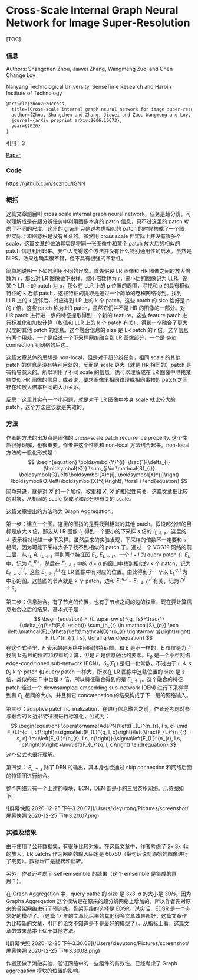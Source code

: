 # Cross-Scale Internal Graph Neural Network for Image Super-Resolution

[TOC]

### 信息

Authors: Shangchen Zhou, Jiawei Zhang, Wangmeng Zuo, and Chen Change Loy

Nanyang Technological University, SenseTime Research and Harbin Institute of Technology

```latex
@article{zhou2020cross,
  title={Cross-scale internal graph neural network for image super-resolution},
  author={Zhou, Shangchen and Zhang, Jiawei and Zuo, Wangmeng and Loy, Chen Change},
  journal={arXiv preprint arXiv:2006.16673},
  year={2020}
}
```

引用：3

[Paper](/Users/xieyutong/Documents/Research/PaperReading/Papers/cross-scale-internal-graph-neural-network-for-image-super-resolution.pdf)



### Code

https://github.com/sczhou/IGNN



### 概括

这篇文章题目叫 cross scale internal graph neural network，任务是超分辨，可以理解成是在超分辨任务中利用图像本身的 patch 信息，只不过这里的 patch 考虑了不同的尺度。这里的 graph 只是说考虑相似的 patch 的时候构成了一个图，但实际上和图卷积是没有关系的。虽然用 cross scale 但实际上并没有很多个 scale，这篇文章的做法其实是将同一张图像中和某个 patch 放大后的相似的 patch 信息利用起来。我个人觉得这个方法并没有什么特别通用性的启发。虽然是 NIPS，效果也确实很不错，但不具有很强的革新性。

简单地说明一下如何利用不同的尺度。首先假设 LR 图像和 HR 图像之间的放大倍数为 r，那么对 LR 图像做下采样，缩小倍数也为 r，缩小后的图像记为 LLR。设某个 LR 上的 patch 为 p，那么在 LLR 上的 p 位置的周围，寻找和 p 的具有相似特征的 k 近邻 patch，这些特征的提取是通过一个简单的卷积网络得到。找到 LLR 上的 k 近邻后，对应得到 LR 上的 k 个 patch，这些 patch 的 size 恰好是 p 的 r 倍。这些 patch 称为 HR patch，虽然它们并不是 HR 的图像的一部分。对 HR patch 进行进一步的特征提取得到一个新的 feature，这些 feature patch 进行标准化和加权计算（权值和 LLR 上的 k 个 patch 有关），得到一个融合了更大尺度的其他 patch 的信息。这个融合信息的 size 是 LR patch 的 r 倍。这个信息有两个用处，一个是经过一个下采样网络融合到 LR 图像部分，一个是 skip connection 到网络的后边。

这篇文章总体的思想是 non-local，但是对于超分辨任务，相同 scale 的其他 patch 的信息是没有特别用处的，反而是 scale 更大（就是 HR 相同的）patch 是有指导意义的。所以利用了不同 scale 的信息。也可以理解成在 LR 图像中寻找某些类似 HR 图像的信息。或者说，要求图像里相同纹理或相同事物的 patch 之间存在和放大倍率相同的大小关系。

反思：这里其实有一个小问题，就是对于 LR 图像中本身 scale 就比较大的 patch，这个方法应该就是失效的。



### 方法

作者的方法的出发点是图像的 cross-scale patch recurrence property. 这个性质很好理解，也很重要。作者把这个性质和 non-local 方法结合起来。non-local 方法的一般化形式是：
$$
\begin{equation}
\boldsymbol{Y}^{i}=\frac{1}{\delta_{i}(\boldsymbol{X})} \sum_{j \in \mathcal{S}_{i}} \boldsymbol{C}\left(\boldsymbol{X}^{i}, \boldsymbol{X}^{j}\right) \boldsymbol{Q}\left(\boldsymbol{X}^{j}\right), \forall i
\end{equation}
$$
简单来说，就是对 $X^j$ 的一个加权，权重和 $X^i, X^j$ 的相似性有关。这篇文章把比较的对象，从相同的 scale 换成了和超分辨有关的 scale。

这篇文章提出的方法称为 Graph Aggregation。

第一步：建立一个图。这里的图指的是要找到相似的其他 patch。假设超分辨的目标是放大 s 倍，那么从 LR 图像 $I_L$ 得到一个更小的下采样 s 倍的 $I_{L\downarrow s}$，这里的 $\downarrow$ 表示相对地进一步下采样。虽然后来的实验发现，下采样的倍数不一定要和 s 相同。因为可能下采样太多了找不到相似的 patch 了。通过一个 VGG19 网络的前三层，从 $I_L$ 和 $I_{L\downarrow s}$ 得到两个特征图 $E_L, E_{L\downarrow s}$。一个 $l \times l$ 的 query patch 在 $E_L$ 中，记为 $E_L^{q, l}$，然后在 $E_{L\downarrow s}$ 中的 $d \times d$ 的窗口中找到相似的 k 个 patch，记为 $E_{L \downarrow s}^{i, l}$，这些 $E^{i, l}_{L\downarrow s}$ 在 LR 图像中有对应的位置。由此得到了一个以 $E^{q,l}_{L}$ 为中心的图。这些图的节点就是 k 个 patch，边和 $E^{q,l}_{L} - E_{L \downarrow s}^{i, l}$ 有关，记为 $D^{i \rightarrow q}$。

第二步：信息融合。有了节点的位置，也有了节点之间的边的权重，现在要计算信息融合之后的结果。基本式子是：
$$
\begin{equation}
F_{L \uparrow s}^{q, l s}=\frac{1}{\delta_{q}\left(F_{L}\right)} \sum_{n_{r} \in \mathcal{S}_{q}} \exp \left(\mathcal{F}_{\theta}\left(\mathcal{D}^{n_{r} \rightarrow q}\right)\right) F_{L}^{n_{r}, l s}, \forall q
\end{equation}
$$
在这个式子里，$F$ 表示的是网络中间层的特征图。和 $E$ 是不一样的，$E$ 仅仅是为了找到 k 近邻的位置和权重的计算，但是 $F$ 是信息融合的要素。$F_{\theta}$ 是一个小型网络 edge-conditioned sub-network (ECN)，$\delta_{q}\left(F_{L}\right)$ 是归一化常数。不过由于 $L\downarrow s$ 的 k 个 patch 和 query patch 一样大，所以在 LR 图像中这些位置的 size 是 s 倍，类似的在 $F$ 中也是 s 倍。所以特征融合得到的是 $F_{L\uparrow s}$。这个融合的特征 patch 经过一个 downsampled-embedding sub-network (DEN) 进行下采样得到和 $F_L$ 相同的大小，并且和它 concatenation 的结果构成了下一层的网络输入。

第三步：adaptive patch normalization，在进行信息融合之前，作者还考虑对参与融合的 k 近邻特征图进行标准化，公式为：
$$
\begin{equation}
\operatorname{AdaPN}\left(F_{L}^{n_{r}, l s, c} \mid F_{L}^{q, l, c}\right)=\sigma\left(F_{L}^{q, l, c}\right)\left(\frac{F_{L}^{n_{r}, l s, c}-\mu\left(F_{L}^{n_{r}, l s, c}\right)}{\sigma\left(F_{L}^{n_{r}, l s, c}\right)}\right)+\mu\left(F_{L}^{q, l, c}\right)
\end{equation}
$$
这个公式也很好理解。

第四步： $F_{L\uparrow s}$ 除了 DEN 的输出，其本身也会通过 skip connection 和网络后面的特征图进行融合。

整个网络只有一个上述的模块，ECN，DEN 都是小的三层卷积网络。示意图如下：

![屏幕快照 2020-12-25 下午3.20.07](/Users/xieyutong/Pictures/screenshot/屏幕快照 2020-12-25 下午3.20.07.png)



### 实验及结果

由于使用了公开数据集，有很多比较对象。在这篇文章中，作者考虑了 2x 3x 4x 的放大。LR patchs 作为网络的输入固定是 60x60（换句话说对原始的图像进行了裁剪）。数据增广是旋转和翻转。

另外，作者还考虑了 self-emsemble 的结果（这个 emsemble 是集成的意思？）。

在 Graph Aggregation 中，query pathc 的 size 是 3x3. $d$ 的大小是 30/s。因为 Grapha Aggregation 这个模块是在原来的超分辨网络上增加的，所以作者先对原来的骨架网络进行了预训练。骨架网络的选择是 EDSR。说实话，EDSR 是一个非常好的模型了。（这篇 17 年的文章比后来的其他很多文章效果都好，这篇文章作为比较新的文章，引用的论文不知道是不是最好的模型了）。从指标上看，这篇文章的效果基本上优于其他方法。

![屏幕快照 2020-12-25 下午3.30.08](/Users/xieyutong/Pictures/screenshot/屏幕快照 2020-12-25 下午3.30.08.png)

作者还做了消融实验，验证网络中的一些组件的有效性。已经考虑了 Graph aggregation 模块的位置的影响。



